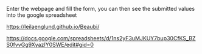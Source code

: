 Enter the webpage and fill the form, you can then see the submitted values into the google spreadsheet 

https://leilaenglund.github.io/Beaubi/ 

https://docs.google.com/spreadsheets/d/1ns2yF3uMJKUY7bup30CfKS_BZS0fvvGg9XyazIY0SWE/edit#gid=0
